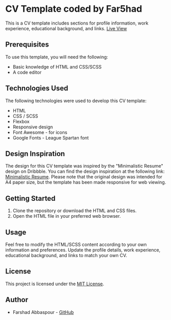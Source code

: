 # CV Template coded by Far5had

This is a CV template includes sections for profile information, work experience, educational background, and links.
[Live View](https://fa125had.github.io/cv-template/)

## Prerequisites

To use this template, you will need the following:

- Basic knowledge of HTML and CSS/SCSS
- A code editor

## Technologies Used

The following technologies were used to develop this CV template:

- HTML
- CSS / SCSS
- Flexbox
- Responsive design
- Font Awesome - for icons
- Google Fonts - League Spartan font

## Design Inspiration

The design for this CV template was inspired by the "Minimalistic Resume" design on Dribbble. You can find the design inspiration at the following link: [Minimalistic Resume](https://dribbble.com/shots/20797890-Minimalistic-Resume). Please note that the original design was intended for A4 paper size, but the template has been made responsive for web viewing.

## Getting Started

1. Clone the repository or download the HTML and CSS files.
2. Open the HTML file in your preferred web browser.

## Usage

Feel free to modify the HTML/SCSS content according to your own information and preferences. Update the profile details, work experience, educational background, and links to match your own CV.

## License

This project is licensed under the [MIT License](LICENSE).

## Author

- Farshad Abbaspour - [GitHub](https://github.com/fa125had)



